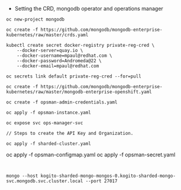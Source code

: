- Setting the CRD, mongodb operator and operations manager
```
oc new-project mongodb

oc create -f https://github.com/mongodb/mongodb-enterprise-kubernetes/raw/master/crds.yaml

kubectl create secret docker-registry private-reg-cred \
    --docker-server=quay.io \
    --docker-username=mpaul@redhat.com \
    --docker-password=Andromeda@22 \
    --docker-email=mpaul@redhat.com

oc secrets link default private-reg-cred --for=pull

oc create -f https://github.com/mongodb/mongodb-enterprise-kubernetes/raw/master/mongodb-enterprise-openshift.yaml

oc create -f opsman-admin-credentials.yaml

oc apply -f opsman-instance.yaml

oc expose svc ops-manager-svc

// Steps to create the API Key and Organization. 

oc apply -f sharded-cluster.yaml
```



oc apply -f opsman-configmap.yaml
oc apply -f opsman-secret.yaml


```


mongo --host kogito-sharded-mongo-mongos-0.kogito-sharded-mongo-svc.mongodb.svc.cluster.local --port 27017

